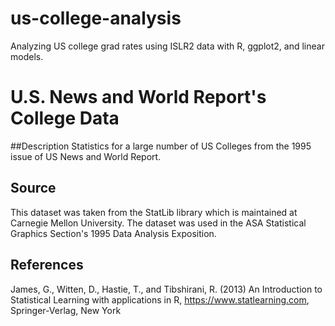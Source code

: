 # us-college-analysis
Analyzing US college grad rates using ISLR2 data with R, ggplot2, and linear models.


# U.S. News and World Report's College Data

##Description
Statistics for a large number of US Colleges from the 1995 issue of US News and World Report.


## Source
This dataset was taken from the StatLib library which is maintained at Carnegie Mellon University. The dataset was used in the ASA Statistical Graphics Section's 1995 Data Analysis Exposition.

## References
James, G., Witten, D., Hastie, T., and Tibshirani, R. (2013) An Introduction to Statistical Learning with applications in R, https://www.statlearning.com, Springer-Verlag, New York
